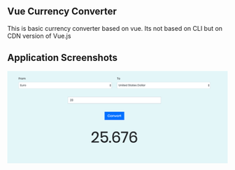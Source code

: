 ## Vue Currency Converter

This is basic currency converter based on vue. Its not based on CLI but on CDN version of Vue.js

## Application Screenshots
![Screenshot](./Screenshot.png "Title")